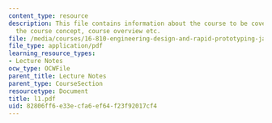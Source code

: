 ```yaml
---
content_type: resource
description: This file contains information about the course to be covered containing
  the course concept, course overview etc.
file: /media/courses/16-810-engineering-design-and-rapid-prototyping-january-iap-2005/82806ff6e33ecfa6ef64f23f92017cf4_l1.pdf
file_type: application/pdf
learning_resource_types:
- Lecture Notes
ocw_type: OCWFile
parent_title: Lecture Notes
parent_type: CourseSection
resourcetype: Document
title: l1.pdf
uid: 82806ff6-e33e-cfa6-ef64-f23f92017cf4
---
```

